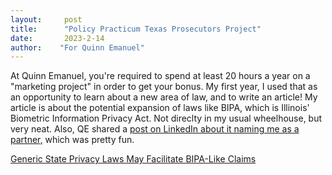 ```yaml
---
layout:     post
title:      "Policy Practicum Texas Prosecutors Project"
date:       2023-2-14
author:    "For Quinn Emanuel"
---
```


At Quinn Emanuel, you're required to spend at least 20 hours a year on a "marketing project" in order to get your bonus. My first year, I used that as an opportunity to learn about a new area of law, and to write an article! My article is about the potential expansion of laws like BIPA, which is Illinois' Biometric Information Privacy Act. Not direclty in my usual wheelhouse, but very neat. Also, QE shared a [post on LinkedIn about it naming me as a partner,](https://www.linkedin.com/posts/destinyrosemurphy_in-case-you-missed-it-check-out-my-quinn-activity-7043627294480846850-EGun?utm_source=share&utm_medium=member_desktop) which was pretty fun.


[Generic State Privacy Laws May Facilitate BIPA-Like Claims](https://www.law360.com/articles/1574908)